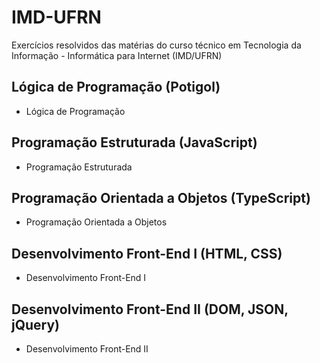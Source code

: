 # IMD-UFRN
 Exercícios resolvidos das matérias do curso técnico em Tecnologia da Informação - Informática para Internet (IMD/UFRN)
 
## Lógica de Programação (Potigol)
* Lógica de Programação
 
## Programação Estruturada (JavaScript)
* Programação Estruturada

## Programação Orientada a Objetos (TypeScript)
* Programação Orientada a Objetos

## Desenvolvimento Front-End I (HTML, CSS)
* Desenvolvimento Front-End I
 
## Desenvolvimento Front-End II (DOM, JSON, jQuery)
* Desenvolvimento Front-End II
